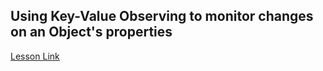 ## Using Key-Value Observing to monitor changes on an Object's properties

[Lesson Link](https://github.com/C4Q/AC-iOS/blob/master/lessons/unit6/Key-Value-Observing/README.md)  
